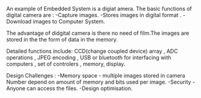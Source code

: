 
An example of Embedded System is a digiat amera. The basic functions of digital camera are :
-Capture images.
-Stores images in digital format .
-Download images to Computer System.

The advantage of didgital camera is there no need of film.The images are stored in the the form of data in the memory.
 
Detailed functions include:
CCD(change coupled device) array , ADC operations , JPEG encoding , USB or bluetooth for interfacing with computers , set of controlers , 
memory, display.


Design Challenges :
-Memory space - multiple images stored in camera Number depend on amount of memory and bits used per image.
-Security - Anyone can access the files.
-Design optimisation.